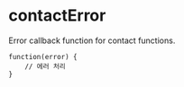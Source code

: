 contactError
============

Error callback function for contact functions.

    function(error) {
        // 에러 처리
    }
